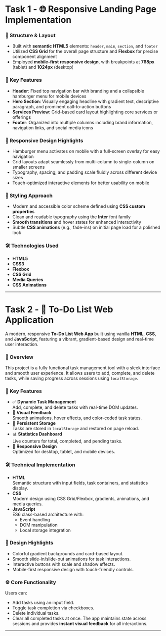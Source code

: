 # Task 1 - 🌐 Responsive Landing Page Implementation
### 🧱 Structure & Layout
- Built with **semantic HTML5** elements: `header`, `main`, `section`, and `footer`
- Utilized **CSS Grid** for the overall page structure and **Flexbox** for precise component alignment
- Employed **mobile-first responsive design**, with breakpoints at **768px** (tablet) and **1024px** (desktop)

### 🚀 Key Features
- **Header**: Fixed top navigation bar with branding and a collapsible hamburger menu for mobile devices
- **Hero Section**: Visually engaging headline with gradient text, descriptive paragraph, and prominent call-to-action buttons
- **Services Preview**: Grid-based card layout highlighting core services or offerings
- **Footer**: Organized into multiple columns including brand information, navigation links, and social media icons

### 📱 Responsive Design Highlights
- Hamburger menu activates on mobile with a full-screen overlay for easy navigation
- Grid layouts adapt seamlessly from multi-column to single-column on smaller screens
- Typography, spacing, and padding scale fluidly across different device sizes
- Touch-optimized interactive elements for better usability on mobile

### 🎨 Styling Approach
- Modern and accessible color scheme defined using **CSS custom properties**
- Clean and readable typography using the **Inter** font family
- **Smooth transitions** and hover states for enhanced interactivity
- Subtle **CSS animations** (e.g., fade-ins) on initial page load for a polished look

### 🛠️ Technologies Used
- **HTML5**
- **CSS3**
- **Flexbox**
- **CSS Grid**
- **Media Queries**
- **CSS Animations**
  
---

# Task 2 - 📝 To-Do List Web Application
A modern, responsive **To-Do List Web App** built using vanilla **HTML**, **CSS**, and **JavaScript**, featuring a vibrant, gradient-based design and real-time user interaction.

### 🚀 Overview
This project is a fully functional task management tool with a sleek interface and smooth user experience. It allows users to add, complete, and delete tasks, while saving progress across sessions using `localStorage`.

### 🌟 Key Features
- ✅ **Dynamic Task Management**  
  Add, complete, and delete tasks with real-time DOM updates.
- 🎨 **Visual Feedback**  
  Smooth animations, hover effects, and color-coded task states.
- 💾 **Persistent Storage**  
  Tasks are stored in `localStorage` and restored on page reload.
- 📊 **Statistics Dashboard**  
  Live counters for total, completed, and pending tasks.
- 📱 **Responsive Design**  
  Optimized for desktop, tablet, and mobile devices.

### 🛠️ Technical Implementation
- **HTML**  
  Semantic structure with input fields, task containers, and statistics display.
- **CSS**  
  Modern design using CSS Grid/Flexbox, gradients, animations, and media queries.
- **JavaScript**  
  ES6 class-based architecture with:
  - Event handling
  - DOM manipulation
  - Local storage integration

### 🎨 Design Highlights
- Colorful gradient backgrounds and card-based layout.
- Smooth slide-in/slide-out animations for task interactions.
- Interactive buttons with scale and shadow effects.
- Mobile-first responsive design with touch-friendly controls.

### ⚙️ Core Functionality
Users can:
- Add tasks using an input field.
- Toggle task completion via checkboxes.
- Delete individual tasks.
- Clear all completed tasks at once.
The app maintains state across sessions and provides **instant visual feedback** for all interactions.

---

